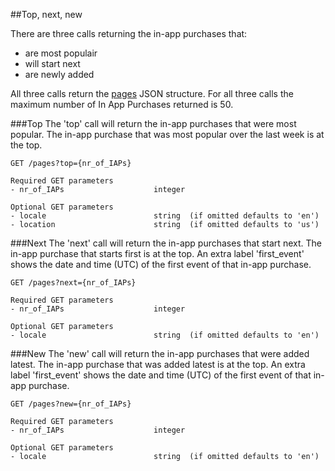 ##Top, next, new

There are three calls returning the in-app purchases that:
* are most populair
* will start next
* are newly added

All three calls return the [pages](https://github.com/schedjoules/calendar-store-api/blob/master/details/pages.md) JSON structure. For all three calls the maximum number of In App Purchases returned is 50.

###Top
The 'top' call will return the in-app purchases that were most popular. The in-app purchase that was most popular over the last week is at the top.

```
GET /pages?top={nr_of_IAPs}

Required GET parameters
- nr_of_IAPs					integer

Optional GET parameters
- locale 						string  (if omitted defaults to 'en')
- location 						string  (if omitted defaults to 'us')
```


###Next
The 'next' call will return the in-app purchases that start next. The in-app purchase that starts first is at the top. An extra label 'first_event' shows the date and time (UTC) of the first event of that in-app purchase.

```
GET /pages?next={nr_of_IAPs}

Required GET parameters
- nr_of_IAPs					integer

Optional GET parameters
- locale 						string  (if omitted defaults to 'en')
```


###New
The 'new' call will return the in-app purchases that were added latest. The in-app purchase that was added latest is at the top. An extra label 'first_event' shows the date and time (UTC) of the first event of that in-app purchase.

```
GET /pages?new={nr_of_IAPs}

Required GET parameters
- nr_of_IAPs					integer

Optional GET parameters
- locale 						string  (if omitted defaults to 'en')
```
